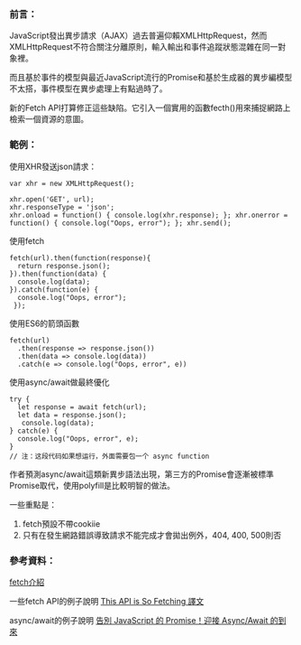 ### 前言：

JavaScript發出異步請求（AJAX）過去普遍仰賴XMLHttpRequest，然而XMLHttpRequest不符合關注分離原則，輸入輸出和事件追蹤狀態混雜在同一對象裡。

而且基於事件的模型與最近JavaScript流行的Promise和基於生成器的異步編模型不太搭，事件模型在異步處理上有點過時了。

新的Fetch API打算修正這些缺陷。它引入一個實用的函數fecth()用來捕捉網路上檢索一個資源的意圖。


### 範例：

使用XHR發送json請求：

```
var xhr = new XMLHttpRequest();

xhr.open('GET', url);
xhr.responseType = 'json';
xhr.onload = function() { console.log(xhr.response); }; xhr.onerror = function() { console.log("Oops, error"); }; xhr.send();
```

使用fetch
```
fetch(url).then(function(response){
  return response.json();
}).then(function(data) {
  console.log(data);
}).catch(function(e) {
  console.log("Oops, error");
 });
```

使用ES6的箭頭函數
```
fetch(url)
  .then(response => response.json())
  .then(data => console.log(data))
  .catch(e => console.log("Oops, error", e))

```
使用async/await做最終優化
```
try {
  let response = await fetch(url);
  let data = response.json();
   console.log(data);
} catch(e) {
  console.log("Oops, error", e);
}
// 注：这段代码如果想运行，外面需要包一个 async function
```
作者預測async/await這類新異步語法出現，第三方的Promise會逐漸被標準Promise取代，使用polyfill是比較明智的做法。

一些重點是：
1. fetch預設不帶cookiie
2. 只有在發生網路錯誤導致請求不能完成才會拋出例外，404, 400, 500則否



### 參考資料：

[fetch介紹](https://segmentfault.com/a/1190000003810652)

一些fetch API的例子說明
[This API is So Fetching 譯文](http://www.w3ctech.com/topic/854)

async/await的例子說明
[告別 JavaScript 的 Promise！迎接 Async/Await 的到來](http://jigsawye.com/2016/04/18/understanding-javascript-async-await/)


